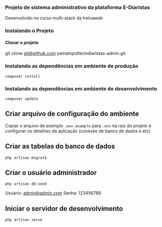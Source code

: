 ### Projeto de sistema administrativo da plataforma E-Diaristas

Desenvolvido no curso multi-stack da treinaweb

### Instalando o Projeto

#### Clonar o projeto

git clone git@github.com:yamatopotter/ediaristas-admin.git

### Instalando as dependências em ambiente de produção

```
composer install
```

### Instalando as dependências em ambiente de desenvolvimento

```
composer update
```

## Criar arquivo de configuração do ambiente

Copiar o arquivo de exemplo `.env.example` para `.env` na raiz do projeto e configurar os detalhes da aplicação (conexão de banco de dados e etc)

## Criar as tabelas do banco de dados

```
php artisan migrate
```

## Criar o usuário administrador

```
php artisan db:seed
```

Usuário: admin@admin.com
Senha: 123456789

## Iniciar o servidor de desenvolvimento
```
php artisan serve
```